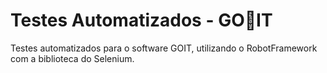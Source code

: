 # Testes Automatizados - GO🐐IT
Testes automatizados para o software GOIT, utilizando o RobotFramework com a biblioteca do Selenium.
